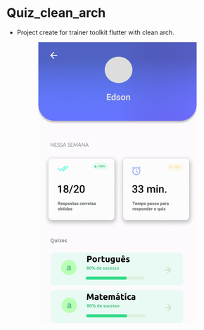 # Quiz_clean_arch

- Project create for trainer toolkit flutter with clean arch.

<div align="center">
  <img src="./assets/images/screenshot.png">
<div>
